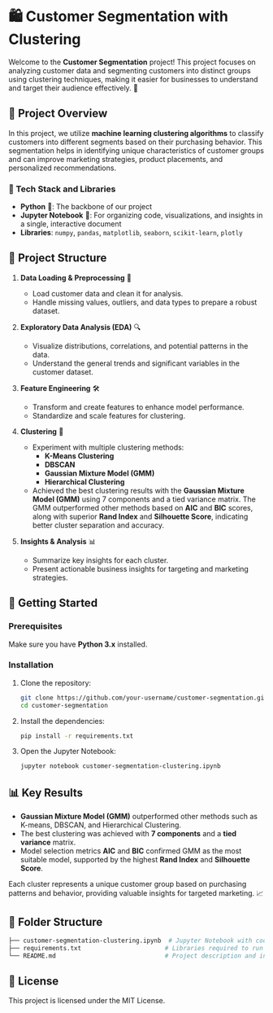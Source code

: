 # 🛍️ Customer Segmentation with Clustering

Welcome to the **Customer Segmentation** project! This project focuses on analyzing customer data and segmenting customers into distinct groups using clustering techniques, making it easier for businesses to understand and target their audience effectively. 🚀

## 📂 Project Overview

In this project, we utilize **machine learning clustering algorithms** to classify customers into different segments based on their purchasing behavior. This segmentation helps in identifying unique characteristics of customer groups and can improve marketing strategies, product placements, and personalized recommendations.

### 🧰 Tech Stack and Libraries

- **Python** 🐍: The backbone of our project
- **Jupyter Notebook** 📓: For organizing code, visualizations, and insights in a single, interactive document
- **Libraries**: `numpy`, `pandas`, `matplotlib`, `seaborn`, `scikit-learn`, `plotly`

## 🎯 Project Structure

1. **Data Loading & Preprocessing** 🧹
    - Load customer data and clean it for analysis.
    - Handle missing values, outliers, and data types to prepare a robust dataset.

2. **Exploratory Data Analysis (EDA)** 🔍
    - Visualize distributions, correlations, and potential patterns in the data.
    - Understand the general trends and significant variables in the customer dataset.

3. **Feature Engineering** 🛠️
    - Transform and create features to enhance model performance.
    - Standardize and scale features for clustering.

4. **Clustering** 🧊
    - Experiment with multiple clustering methods:
        - **K-Means Clustering**
        - **DBSCAN**
        - **Gaussian Mixture Model (GMM)**
        - **Hierarchical Clustering**
    - Achieved the best clustering results with the **Gaussian Mixture Model (GMM)** using 7 components and a tied variance matrix. The GMM outperformed other methods based on **AIC** and **BIC** scores, along with superior **Rand Index** and **Silhouette Score**, indicating better cluster separation and accuracy.

5. **Insights & Analysis** 📊
    - Summarize key insights for each cluster.
    - Present actionable business insights for targeting and marketing strategies.

## 🚀 Getting Started

### Prerequisites

Make sure you have **Python 3.x** installed.

### Installation

1. Clone the repository:
    ```bash
    git clone https://github.com/your-username/customer-segmentation.git
    cd customer-segmentation
    ```

2. Install the dependencies:
    ```bash
    pip install -r requirements.txt
    ```

3. Open the Jupyter Notebook:
    ```bash
    jupyter notebook customer-segmentation-clustering.ipynb
    ```

## 📊 Key Results

- **Gaussian Mixture Model (GMM)** outperformed other methods such as K-means, DBSCAN, and Hierarchical Clustering.
- The best clustering was achieved with **7 components** and a **tied variance** matrix.
- Model selection metrics **AIC** and **BIC** confirmed GMM as the most suitable model, supported by the highest **Rand Index** and **Silhouette Score**.

Each cluster represents a unique customer group based on purchasing patterns and behavior, providing valuable insights for targeted marketing. 📈

## 📂 Folder Structure

```bash
├── customer-segmentation-clustering.ipynb  # Jupyter Notebook with code and analysis
├── requirements.txt                       # Libraries required to run the project
└── README.md                              # Project description and instructions
```

## 📜 License

This project is licensed under the MIT License.
